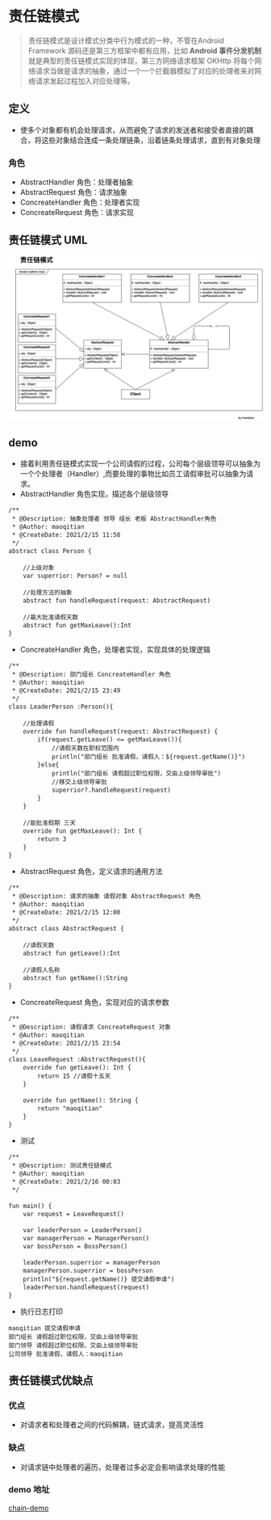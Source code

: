 # 责任链模式
> 责任链模式是设计模式分类中行为模式的一种，不管在Android Framework 源码还是第三方框架中都有应用，比如 **Android 事件分发机制**就是典型的责任链模式实现的体现，第三方网络请求框架 OKHttp 将每个网络请求当做是请求的抽象，通过一个一个拦截器模拟了对应的处理者来对网络请求发起过程加入对应处理等。

## 定义

- 使多个对象都有机会处理请求，从而避免了请求的发送者和接受者直接的耦合，将这些对象结合连成一条处理链条，沿着链条处理请求，直到有对象处理

### 角色

- AbstractHandler 角色：处理者抽象
- AbstractRequest 角色：请求抽象
- ConcreateHandler 角色：处理者实现
- ConcreateRequest 角色：请求实现

## 责任链模式 UML

![image](https://github.com/maoqitian/MaoMdPhoto/raw/master/%E8%AE%BE%E8%AE%A1%E6%A8%A1%E5%BC%8F/%E8%B4%A3%E4%BB%BB%E9%93%BE%E6%A8%A1%E5%BC%8F(Iterator)/iterator-pattern.png)

## demo

- 接着利用责任链模式实现一个公司请假的过程，公司每个层级领导可以抽象为一个个处理者（Handler）,而要处理的事物比如员工请假审批可以抽象为请求。
- AbstractHandler 角色实现，描述各个层级领导

```
/**
 * @Description: 抽象处理者 领导 组长 老板 AbstractHandler角色
 * @Author: maoqitian
 * @CreateDate: 2021/2/15 11:58
 */
abstract class Person {

    //上级对象
    var superrior: Person? = null
    
    //处理方法的抽象
    abstract fun handleRequest(request: AbstractRequest)

    //最大批准请假天数
    abstract fun getMaxLeave():Int
}
```
- ConcreateHandler 角色，处理者实现，实现具体的处理逻辑

```
/**
 * @Description: 部门组长 ConcreateHandler 角色
 * @Author: maoqitian
 * @CreateDate: 2021/2/15 23:49
 */
class LeaderPerson :Person(){

    //处理请假
    override fun handleRequest(request: AbstractRequest) {
        if(request.getLeave() <= getMaxLeave()){
            //请假天数在职权范围内
            println("部门组长 批准请假，请假人：${request.getName()}")
        }else{
            println("部门组长 请假超过职位权限，交由上级领导审批")
            //移交上级领导审批
            superrior?.handleRequest(request)
        }
    }

    //能批准假期 三天
    override fun getMaxLeave(): Int {
        return 3
    }
}
```
- AbstractRequest 角色，定义请求的通用方法

```
/**
 * @Description: 请求的抽象 请假对象 AbstractRequest 角色
 * @Author: maoqitian
 * @CreateDate: 2021/2/15 12:00
 */
abstract class AbstractRequest {

    //请假天数
    abstract fun getLeave():Int

    //请假人名称
    abstract fun getName():String
}
```
- ConcreateRequest 角色，实现对应的请求参数

```
/**
 * @Description: 请假请求 ConcreateRequest 对象
 * @Author: maoqitian
 * @CreateDate: 2021/2/15 23:54
 */
class LeaveRequest :AbstractRequest(){
    override fun getLeave(): Int {
        return 15 //请假十五天
    }

    override fun getName(): String {
        return "maoqitian"
    }
}
```
- 测试

```
/**
 * @Description: 测试责任链模式
 * @Author: maoqitian
 * @CreateDate: 2021/2/16 00:03
 */

fun main() {
    var request = LeaveRequest()

    var leaderPerson = LeaderPerson()
    var managerPerson = ManagerPerson()
    var bossPerson = BossPerson()

    leaderPerson.superrior = managerPerson
    managerPerson.superrior = bossPerson
    println("${request.getName()} 提交请假申请")
    leaderPerson.handleRequest(request)
}
```
- 执行日志打印

```
maoqitian 提交请假申请
部门组长 请假超过职位权限，交由上级领导审批
部门领导 请假超过职位权限，交由上级领导审批
公司领导 批准请假，请假人：maoqitian
```


## 责任链模式优缺点

### 优点

- 对请求者和处理者之间的代码解耦，链式请求，提高灵活性

### 缺点

- 对请求链中处理者的遍历，处理者过多必定会影响请求处理的性能

### demo 地址

[chain-demo](https://github.com/maoqitian/Nice-Knowledge-System/tree/master/%E8%AE%A1%E7%AE%97%E6%9C%BA%E5%9F%BA%E7%A1%80/%E8%AE%BE%E8%AE%A1%E6%A8%A1%E5%BC%8F/DesignPattern/src/main/java/chainIterator)
